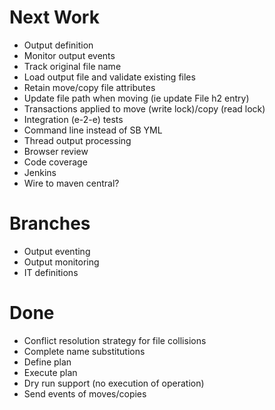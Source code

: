 
# Next Work
- Output definition
- Monitor output events
- Track original file name
- Load output file and validate existing files
- Retain move/copy file attributes
- Update file path when moving (ie update File h2 entry)
- Transactions applied to move (write lock)/copy (read lock)
- Integration (e-2-e) tests
- Command line instead of SB YML
- Thread output processing
- Browser review
- Code coverage
- Jenkins
- Wire to maven central?

# Branches 
- Output eventing
- Output monitoring
- IT definitions

# Done 
- Conflict resolution strategy for file collisions
- Complete name substitutions 
- Define plan
- Execute plan
- Dry run support (no execution of operation)
- Send events of moves/copies